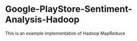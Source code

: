 # Google-PlayStore-Sentiment-Analysis-Hadoop
This is an example implementation  of Hadoop MapReduce
